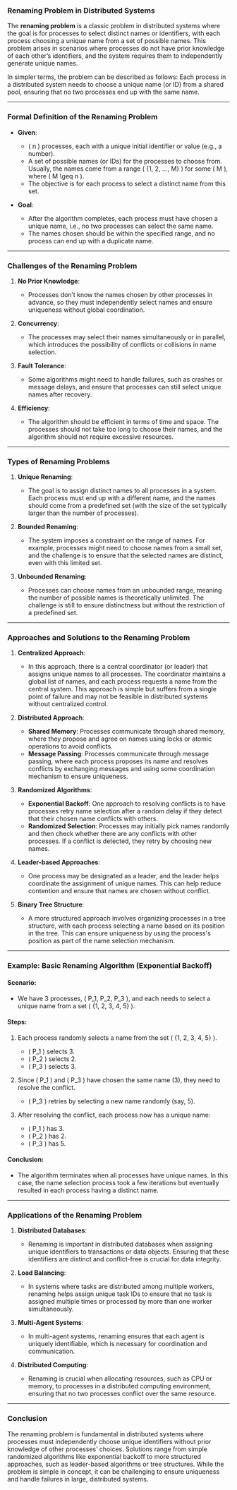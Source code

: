 ### **Renaming Problem in Distributed Systems**

The **renaming problem** is a classic problem in distributed systems where the goal is for processes to select distinct names or identifiers, with each process choosing a unique name from a set of possible names. This problem arises in scenarios where processes do not have prior knowledge of each other’s identifiers, and the system requires them to independently generate unique names.

In simpler terms, the problem can be described as follows: Each process in a distributed system needs to choose a unique name (or ID) from a shared pool, ensuring that no two processes end up with the same name.

---

### **Formal Definition of the Renaming Problem**

- **Given**:
  - \( n \) processes, each with a unique initial identifier or value (e.g., a number).
  - A set of possible names (or IDs) for the processes to choose from. Usually, the names come from a range \( \{1, 2, ..., M\} \) for some \( M \), where \( M \geq n \).
  - The objective is for each process to select a distinct name from this set.

- **Goal**:
  - After the algorithm completes, each process must have chosen a unique name, i.e., no two processes can select the same name.
  - The names chosen should be within the specified range, and no process can end up with a duplicate name.

---

### **Challenges of the Renaming Problem**

1. **No Prior Knowledge**:
   - Processes don’t know the names chosen by other processes in advance, so they must independently select names and ensure uniqueness without global coordination.
   
2. **Concurrency**:
   - The processes may select their names simultaneously or in parallel, which introduces the possibility of conflicts or collisions in name selection.
   
3. **Fault Tolerance**:
   - Some algorithms might need to handle failures, such as crashes or message delays, and ensure that processes can still select unique names after recovery.

4. **Efficiency**:
   - The algorithm should be efficient in terms of time and space. The processes should not take too long to choose their names, and the algorithm should not require excessive resources.

---

### **Types of Renaming Problems**

1. **Unique Renaming**:
   - The goal is to assign distinct names to all processes in a system. Each process must end up with a different name, and the names should come from a predefined set (with the size of the set typically larger than the number of processes).
   
2. **Bounded Renaming**:
   - The system imposes a constraint on the range of names. For example, processes might need to choose names from a small set, and the challenge is to ensure that the selected names are distinct, even with this limited set.

3. **Unbounded Renaming**:
   - Processes can choose names from an unbounded range, meaning the number of possible names is theoretically unlimited. The challenge is still to ensure distinctness but without the restriction of a predefined set.

---

### **Approaches and Solutions to the Renaming Problem**

1. **Centralized Approach**:
   - In this approach, there is a central coordinator (or leader) that assigns unique names to all processes. The coordinator maintains a global list of names, and each process requests a name from the central system. This approach is simple but suffers from a single point of failure and may not be feasible in distributed systems without centralized control.
   
2. **Distributed Approach**:
   - **Shared Memory**: Processes communicate through shared memory, where they propose and agree on names using locks or atomic operations to avoid conflicts.
   - **Message Passing**: Processes communicate through message passing, where each process proposes its name and resolves conflicts by exchanging messages and using some coordination mechanism to ensure uniqueness.

3. **Randomized Algorithms**:
   - **Exponential Backoff**: One approach to resolving conflicts is to have processes retry name selection after a random delay if they detect that their chosen name conflicts with others.
   - **Randomized Selection**: Processes may initially pick names randomly and then check whether there are any conflicts with other processes. If a conflict is detected, they retry by choosing new names.

4. **Leader-based Approaches**:
   - One process may be designated as a leader, and the leader helps coordinate the assignment of unique names. This can help reduce contention and ensure that names are chosen without conflict.

5. **Binary Tree Structure**:
   - A more structured approach involves organizing processes in a tree structure, with each process selecting a name based on its position in the tree. This can ensure uniqueness by using the process's position as part of the name selection mechanism.

---

### **Example: Basic Renaming Algorithm (Exponential Backoff)**

#### Scenario:
- We have 3 processes, \( P_1, P_2, P_3 \), and each needs to select a unique name from a set \( \{1, 2, 3, 4, 5\} \).

#### Steps:
1. Each process randomly selects a name from the set \( \{1, 2, 3, 4, 5\} \).
   - \( P_1 \) selects 3.
   - \( P_2 \) selects 2.
   - \( P_3 \) selects 3.

2. Since \( P_1 \) and \( P_3 \) have chosen the same name (3), they need to resolve the conflict.
   - \( P_3 \) retries by selecting a new name randomly (say, 5).

3. After resolving the conflict, each process now has a unique name:
   - \( P_1 \) has 3.
   - \( P_2 \) has 2.
   - \( P_3 \) has 5.

#### Conclusion:
- The algorithm terminates when all processes have unique names. In this case, the name selection process took a few iterations but eventually resulted in each process having a distinct name.

---

### **Applications of the Renaming Problem**

1. **Distributed Databases**:
   - Renaming is important in distributed databases when assigning unique identifiers to transactions or data objects. Ensuring that these identifiers are distinct and conflict-free is crucial for data integrity.

2. **Load Balancing**:
   - In systems where tasks are distributed among multiple workers, renaming helps assign unique task IDs to ensure that no task is assigned multiple times or processed by more than one worker simultaneously.

3. **Multi-Agent Systems**:
   - In multi-agent systems, renaming ensures that each agent is uniquely identifiable, which is necessary for coordination and communication.

4. **Distributed Computing**:
   - Renaming is crucial when allocating resources, such as CPU or memory, to processes in a distributed computing environment, ensuring that no two processes conflict over the same resource.

---

### **Conclusion**

The renaming problem is fundamental in distributed systems where processes must independently choose unique identifiers without prior knowledge of other processes’ choices. Solutions range from simple randomized algorithms like exponential backoff to more structured approaches, such as leader-based algorithms or tree structures. While the problem is simple in concept, it can be challenging to ensure uniqueness and handle failures in large, distributed systems.
